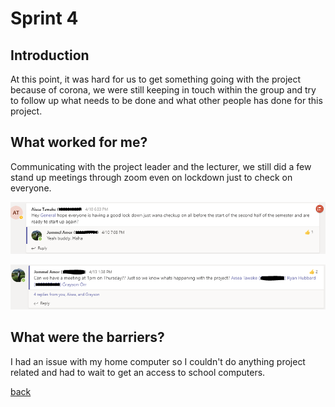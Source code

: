 # Sprint 4

## Introduction

At this point, it was hard for us to get something going with the project because of corona, we were still keeping in touch within the group and try to follow up what needs to be done and what other people has done for this project.

## What worked for me?

Communicating with the project leader and the lecturer, we still did a few stand up meetings through zoom even on lockdown just to check on everyone.

![catchup](https://github.com/amorjk1/Project-1/blob/master/assets/images/catchup.PNG?raw=true)

![catchup2](https://github.com/amorjk1/Project-1/blob/master/assets/images/catchup2.PNG?raw=true)

## What were the barriers?

I had an issue with my home computer so I couldn't do anything project related and had to wait to get an access to school computers.


[back](./)